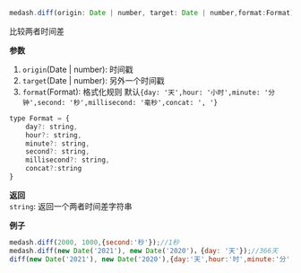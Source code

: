 ```js
medash.diff(origin: Date | number, target: Date | number,format:Format):string
```
比较两者时间差

**参数**  
1. `origin`(Date | number): 时间戳
2. `target`(Date | number): 另外一个时间戳
3. `format`(Format): 格式化规则 默认`{day: '天',hour: '小时',minute: '分钟',second: '秒',millisecond: '毫秒',concat: ', '}`
```js
type Format = {
    day?: string,
    hour?: string,
    minute?: string,
    second?: string,
    millisecond?: string,
    concat?:string
}
```

**返回**        
`string`: 返回一个两者时间差字符串

**例子**  

```js
medash.diff(2000, 1000,{second:'秒'});//1秒
medash.diff(new Date('2021'), new Date('2020')，{day: '天'});//366天
diff(new Date('2021'), new Date('2020'),{day:'天',hour:'时',minute:'分',concat:''})//366天0时0分
```

